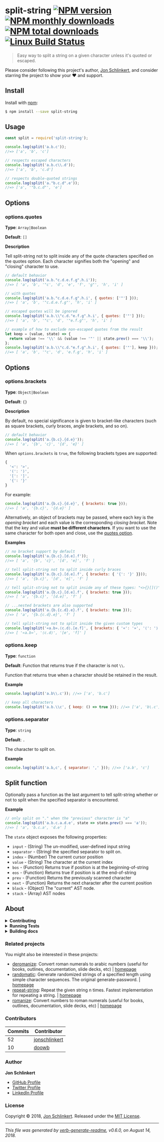 # split-string [![NPM version](https://img.shields.io/npm/v/split-string.svg?style=flat)](https://www.npmjs.com/package/split-string) [![NPM monthly downloads](https://img.shields.io/npm/dm/split-string.svg?style=flat)](https://npmjs.org/package/split-string) [![NPM total downloads](https://img.shields.io/npm/dt/split-string.svg?style=flat)](https://npmjs.org/package/split-string) [![Linux Build Status](https://img.shields.io/travis/jonschlinkert/split-string.svg?style=flat&label=Travis)](https://travis-ci.org/jonschlinkert/split-string)

> Easy way to split a string on a given character unless it's quoted or escaped.

Please consider following this project's author, [Jon Schlinkert](https://github.com/jonschlinkert), and consider starring the project to show your :heart: and support.

## Install

Install with [npm](https://www.npmjs.com/):

```sh
$ npm install --save split-string
```

## Usage

```js
const split = require('split-string');

console.log(split('a.b.c'));
//=> ['a', 'b', 'c']

// respects escaped characters
console.log(split('a.b.c\\.d'));
//=> ['a', 'b', 'c.d']

// respects double-quoted strings
console.log(split('a."b.c.d".e'));
//=> ['a', '"b.c.d"', 'e']
```

## Options

### options.quotes

**Type**: `Array|Boolean`

**Default**: `[]`

**Description**

Tell split-string not to split inside any of the quote characters specified on the quotes option. Each character signifies both the "opening" and "closing" character to use.

```js
// default behavior
console.log(split('a.b."c.d.e.f.g".h.i'));
//=> [ 'a', 'b', '"c', 'd', 'e', 'f', 'g"', 'h', 'i' ]

// with quotes
console.log(split('a.b."c.d.e.f.g".h.i', { quotes: ['"'] }));
//=> [ 'a', 'b', '"c.d.e.f.g"', 'h', 'i' ]

// escaped quotes will be ignored
console.log(split('a.b.\\"c.d."e.f.g".h.i', { quotes: ['"'] }));
//=> [ 'a', 'b', '"c', 'd', '"e.f.g"', 'h', 'i' ]

// example of how to exclude non-escaped quotes from the result
let keep = (value, state) => {
  return value !== '\\' && (value !== '"' || state.prev() === '\\');
};
console.log(split('a.b.\\"c.d."e.f.g".h.i', { quotes: ['"'], keep }));
//=> [ 'a', 'b', '"c', 'd', 'e.f.g', 'h', 'i' ]
```

## Options

### options.brackets

**Type**: `Object|Boolean`

**Default**: `{}`

**Description**

By default, no special significance is given to bracket-like characters (such as square brackets, curly braces, angle brackets, and so on).

```js
// default behavior
console.log(split('a.{b.c}.{d.e}'));
//=> [ 'a', '{b', 'c}', '{d', 'e}' ]
```

When `options.brackets` is `true`, the following brackets types are supported:

```js
{
  '<': '>',
  '(': ')',
  '[': ']',
  '{': '}'
}
```

For example:

```js
console.log(split('a.{b.c}.{d.e}', { brackets: true }));
//=> [ 'a', '{b.c}', '{d.e}' ]
```

Alternatively, an object of brackets may be passed, where each key is the _opening bracket_ and each value is the corresponding _closing bracket_. Note that the key and value **must be different characters**. If you want to use the same character for both open and close, use the [quotes option](#optionsquotes).

**Examples**

```js
// no bracket support by default
console.log(split('a.{b.c}.[d.e].f'));
//=> [ 'a', '{b', 'c}', '[d', 'e]', 'f' ]

// tell split-string not to split inside curly braces
console.log(split('a.{b.c}.[d.e].f', { brackets: { '{': '}' }}));
//=> [ 'a', '{b.c}', '[d', 'e]', 'f' ]

// tell split-string not to split inside any of these types: "<>{}[]()"
console.log(split('a.{b.c}.[d.e].f', { brackets: true }));
//=> [ 'a', '{b.c}', '[d.e]', 'f' ]

// ...nested brackets are also supported
console.log(split('a.{b.{c.d}.e}.f', { brackets: true }));
//=> [ 'a', '{b.{c.d}.e}', 'f' ]

// tell split-string not to split inside the given custom types
console.log(split('«a.b».⟨c.d⟩.[e.f]', { brackets: { '«': '»', '⟨': '⟩' } }));
//=> [ '«a.b»', '⟨c.d⟩', '[e', 'f]' ]
```

### options.keep

**Type**: `function`

**Default**: Function that returns true if the character is not `\\`.

Function that returns true when a character should be retained in the result.

**Example**

```js
console.log(split('a.b\\.c')); //=> ['a', 'b.c']

// keep all characters
console.log(split('a.b.\\c', { keep: () => true })); //=> ['a', 'b\.c']
```

### options.separator

**Type**: `string`

**Default**: `.`

The character to split on.

**Example**

```js
console.log(split('a.b,c', { separator: ',' })); //=> ['a.b', 'c']
```

## Split function

Optionally pass a function as the last argument to tell split-string whether or not to split when the specified separator is encountered.

**Example**

```js
// only split on "." when the "previous" character is "a"
console.log(split('a.b.c.a.d.e', state => state.prev() === 'a'));
//=> [ 'a', 'b.c.a', 'd.e' ]
```

The `state` object exposes the following properties:

* `input` - (String) The un-modified, user-defined input string
* `separator` - (String) the specified separator to split on.
* `index` - (Number) The current cursor position
* `value` - (String) The character at the current index
* `bos` - (Function) Returns true if position is at the beginning-of-string
* `eos` - (Function) Returns true if position is at the end-of-string
* `prev` - (Function) Returns the previously scanned character
* `next` - (Function) Returns the next character after the current position
* `block` - (Object) The "current" AST node.
* `stack` - (Array) AST nodes

## About

<details>
<summary><strong>Contributing</strong></summary>

Pull requests and stars are always welcome. For bugs and feature requests, [please create an issue](../../issues/new).

</details>

<details>
<summary><strong>Running Tests</strong></summary>

Running and reviewing unit tests is a great way to get familiarized with a library and its API. You can install dependencies and run tests with the following command:

```sh
$ npm install && npm test
```

</details>

<details>
<summary><strong>Building docs</strong></summary>

_(This project's readme.md is generated by [verb](https://github.com/verbose/verb-generate-readme), please don't edit the readme directly. Any changes to the readme must be made in the [.verb.md](.verb.md) readme template.)_

To generate the readme, run the following command:

```sh
$ npm install -g verbose/verb#dev verb-generate-readme && verb
```

</details>

### Related projects

You might also be interested in these projects:

* [deromanize](https://www.npmjs.com/package/deromanize): Convert roman numerals to arabic numbers (useful for books, outlines, documentation, slide decks, etc) | [homepage](https://github.com/jonschlinkert/deromanize "Convert roman numerals to arabic numbers (useful for books, outlines, documentation, slide decks, etc)")
* [randomatic](https://www.npmjs.com/package/randomatic): Generate randomized strings of a specified length using simple character sequences. The original generate-password. | [homepage](https://github.com/jonschlinkert/randomatic "Generate randomized strings of a specified length using simple character sequences. The original generate-password.")
* [repeat-string](https://www.npmjs.com/package/repeat-string): Repeat the given string n times. Fastest implementation for repeating a string. | [homepage](https://github.com/jonschlinkert/repeat-string "Repeat the given string n times. Fastest implementation for repeating a string.")
* [romanize](https://www.npmjs.com/package/romanize): Convert numbers to roman numerals (useful for books, outlines, documentation, slide decks, etc) | [homepage](https://github.com/jonschlinkert/romanize "Convert numbers to roman numerals (useful for books, outlines, documentation, slide decks, etc)")

### Contributors

| **Commits** | **Contributor** | 
| --- | --- |
| 52 | [jonschlinkert](https://github.com/jonschlinkert) |
| 10 | [doowb](https://github.com/doowb) |

### Author

**Jon Schlinkert**

* [GitHub Profile](https://github.com/jonschlinkert)
* [Twitter Profile](https://twitter.com/jonschlinkert)
* [LinkedIn Profile](https://linkedin.com/in/jonschlinkert)

### License

Copyright © 2018, [Jon Schlinkert](https://github.com/jonschlinkert).
Released under the [MIT License](LICENSE).

***

_This file was generated by [verb-generate-readme](https://github.com/verbose/verb-generate-readme), v0.6.0, on August 14, 2018._
